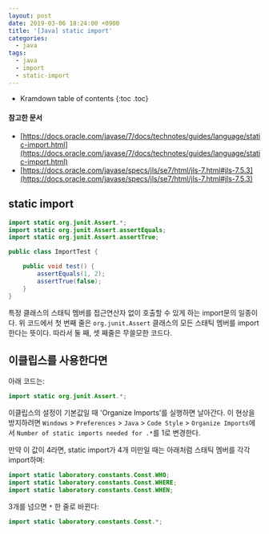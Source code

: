 ```yaml
---
layout: post
date: 2019-03-06 18:24:00 +0900
title: '[Java] static import'
categories:
  - java
tags:
  - java
  - import
  - static-import
---
```


* Kramdown table of contents
{:toc .toc}

#### 참고한 문서

- [https://docs.oracle.com/javase/7/docs/technotes/guides/language/static-import.html](https://docs.oracle.com/javase/7/docs/technotes/guides/language/static-import.html)
- [https://docs.oracle.com/javase/specs/jls/se7/html/jls-7.html#jls-7.5.3](https://docs.oracle.com/javase/specs/jls/se7/html/jls-7.html#jls-7.5.3)

## static import

```java
import static org.junit.Assert.*;
import static org.junit.Assert.assertEquals;
import static org.junit.Assert.assertTrue;

public class ImportTest {

    public void test() {
        assertEquals(1, 2);
        assertTrue(false);
    }
}
```

특정 클래스의 스태틱 멤버를 접근연산자 없이 호출할 수 있게 하는 import문의 일종이다. 위 코드에서 첫 번째 줄은 `org.junit.Assert` 클래스의 모든 스태틱 멤버를 import한다는 뜻이다. 따라서 둘 째, 셋 째줄은 무쓸모한 코드다.


## 이클립스를 사용한다면

아래 코드는:

```java
import static org.junit.Assert.*;
```

이클립스의 설정이 기본값일 때 'Organize Imports'를 실행하면 날아간다. 이 현상을 방지하려면 `Windows` > `Preferences` > `Java` > `Code Style` > `Organize Imports`에서 `Number of static imports needed for .*`를 1로 변경한다.

만약 이 값이 4라면, static import가 4개 미만일 때는 아래처럼 스태틱 멤버를 각각 import하며:

```java
import static laboratory.constants.Const.WHO;
import static laboratory.constants.Const.WHERE;
import static laboratory.constants.Const.WHEN;
```

3개를 넘으면 `*` 한 줄로 바뀐다:

```java
import static laboratory.constants.Const.*;
```
